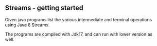 ## Streams - getting started
Given java programs list the various intermediate and terminal operations
using Java 8 Streams.

The programs are compiled with Jdk17, and can run with lower version as well.